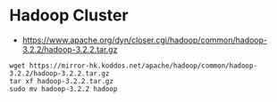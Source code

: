 # Hadoop Cluster

- https://www.apache.org/dyn/closer.cgi/hadoop/common/hadoop-3.2.2/hadoop-3.2.2.tar.gz

```
wget https://mirror-hk.koddos.net/apache/hadoop/common/hadoop-3.2.2/hadoop-3.2.2.tar.gz
tar xf hadoop-3.2.2.tar.gz
sudo mv hadoop-3.2.2 hadoop
```
